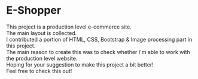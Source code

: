 # E-Shopper
This project is a production level e-commerce site.<br>
The main layout is collected. <br>
I contributed a portion of HTML, CSS, Bootstrap & Image processing part in this project. <br>
The main reason to create this was to check whether I'm able to work with the production level website. <br>
Hoping for your suggestion to make this project a bit better! <br>
Feel free to check this out! <br>

